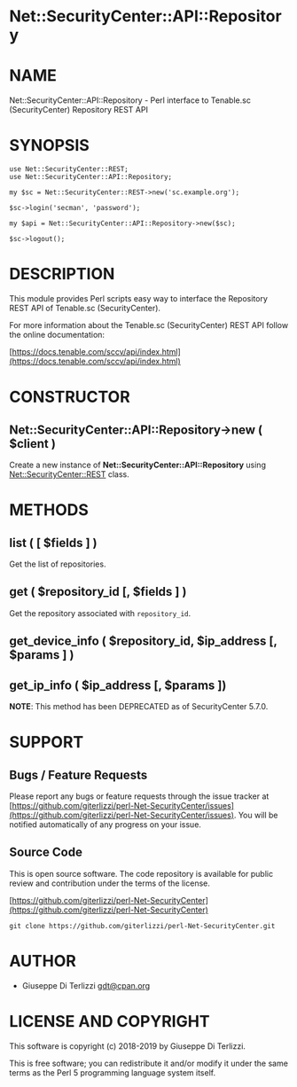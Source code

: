 # Net::SecurityCenter::API::Repository
# NAME

Net::SecurityCenter::API::Repository - Perl interface to Tenable.sc (SecurityCenter) Repository REST API

# SYNOPSIS

    use Net::SecurityCenter::REST;
    use Net::SecurityCenter::API::Repository;

    my $sc = Net::SecurityCenter::REST->new('sc.example.org');

    $sc->login('secman', 'password');

    my $api = Net::SecurityCenter::API::Repository->new($sc);

    $sc->logout();

# DESCRIPTION

This module provides Perl scripts easy way to interface the Repository REST API of Tenable.sc
(SecurityCenter).

For more information about the Tenable.sc (SecurityCenter) REST API follow the online documentation:

[https://docs.tenable.com/sccv/api/index.html](https://docs.tenable.com/sccv/api/index.html)

# CONSTRUCTOR

## Net::SecurityCenter::API::Repository->new ( $client )

Create a new instance of **Net::SecurityCenter::API::Repository** using [Net::SecurityCenter::REST](Net-SecurityCenter-REST.md) class.

# METHODS

## list ( \[ $fields \] )

Get the list of repositories.

## get ( $repository\_id \[, $fields \] )

Get the repository associated with `repository_id`.

## get\_device\_info ( $repository\_id, $ip\_address \[, $params \] )

## get\_ip\_info ( $ip\_address \[, $params \])

**NOTE**: This method has been DEPRECATED as of SecurityCenter 5.7.0.

# SUPPORT

## Bugs / Feature Requests

Please report any bugs or feature requests through the issue tracker
at [https://github.com/giterlizzi/perl-Net-SecurityCenter/issues](https://github.com/giterlizzi/perl-Net-SecurityCenter/issues).
You will be notified automatically of any progress on your issue.

## Source Code

This is open source software.  The code repository is available for
public review and contribution under the terms of the license.

[https://github.com/giterlizzi/perl-Net-SecurityCenter](https://github.com/giterlizzi/perl-Net-SecurityCenter)

    git clone https://github.com/giterlizzi/perl-Net-SecurityCenter.git

# AUTHOR

- Giuseppe Di Terlizzi <gdt@cpan.org>

# LICENSE AND COPYRIGHT

This software is copyright (c) 2018-2019 by Giuseppe Di Terlizzi.

This is free software; you can redistribute it and/or modify it under
the same terms as the Perl 5 programming language system itself.

